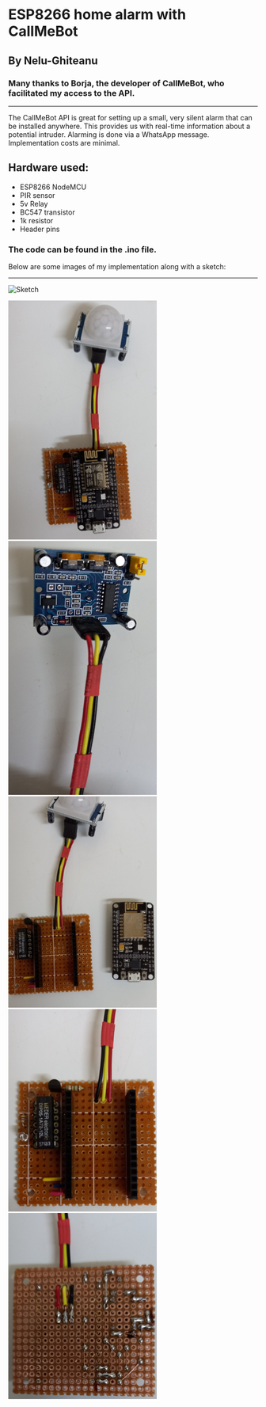 # ESP8266 home alarm with CallMeBot

## By Nelu-Ghiteanu

### Many thanks to Borja, the developer of CallMeBot, who facilitated my access to the API.

---
The CallMeBot API is great for setting up a small, very silent alarm that can be installed anywhere.
This provides us with real-time information about a potential intruder.
Alarming is done via a WhatsApp message. Implementation costs are minimal.

## Hardware used:
- ESP8266 NodeMCU 
- PIR sensor 
- 5v Relay
- BC547 transistor
- 1k resistor
- Header pins

### The code can be found in the .ino file.
Below are some images of my implementation along with a sketch:

------

![Sketch](images/sketch.png)

<img src="images/1.jpg"  width="300">

<img src="images/2.jpg"  width="300">

<img src="images/3.jpg"  width="300">

<img src="images/4.jpg"  width="300">

<img src="images/5.jpg"  width="300">